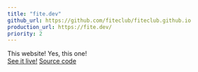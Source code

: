 ```yaml
---
title: "fite.dev"
github_url: https://github.com/fiteclub/fiteclub.github.io
production_url: https://fite.dev/
priority: 2
---
```

This website! Yes, this one!<br>
[See it live!](https://fite.dev/)
[Source code](https://github.com/fiteclub/fiteclub.github.io)
